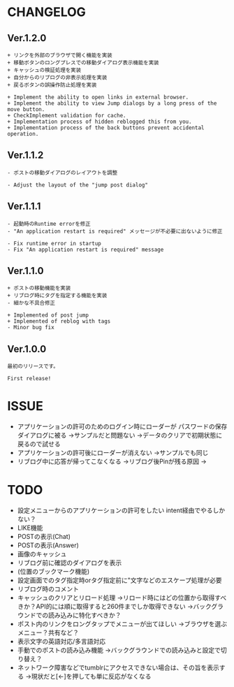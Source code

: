 # CHANGELOG


## Ver.1.2.0
    + リンクを外部のブラウザで開く機能を実装
    + 移動ボタンのロングプレスでの移動ダイアログ表示機能を実装
    + キャッシュの検証処理を実装
    + 自分からのリブログの非表示処理を実装
    + 戻るボタンの誤操作防止処理を実装

    + Implement the ability to open links in external browser.
    + Implement the ability to view Jump dialogs by a long press of the move button.
    + CheckImplement validation for cache.
    + Implementation process of hidden reblogged this from you.
    + Implementation process of the back buttons prevent accidental operation.

## Ver.1.1.2
    - ポストの移動ダイアログのレイアウトを調整

    - Adjust the layout of the "jump post dialog"

## Ver.1.1.1
    - 起動時のRuntime errorを修正
    - "An application restart is required" メッセージが不必要に出ないように修正

    - Fix runtime error in startup
    - Fix "An application restart is required" message

## Ver.1.1.0
    + ポストの移動機能を実装
    + リブログ時にタグを指定する機能を実装
    - 細かな不具合修正

    + Implemented of post jump
    + Implemented of reblog with tags
    - Minor bug fix


## Ver.1.0.0
    最初のリリースです。

    First release!

# ISSUE

* アプリケーションの許可のためのログイン時にローダーが
  パスワードの保存ダイアログに被る
  →サンプルだと問題ない
  →データのクリアで初期状態に戻るので試せる
* アプリケーションの許可後にローダーが消えない
  →サンプルでも同じ
* リブログ中に応答が帰ってこなくなる
  →リブログ後Pinが残る原因
  →

# TODO

* 設定メニューからのアプリケーションの許可をしたい
  intent経由でやるしかない？
* LIKE機能
* POSTの表示(Chat)
* POSTの表示(Answer)
* 画像のキャッシュ
* リブログ前に確認のダイアログを表示
* (位置のブックマーク機能)
* 設定画面でのタグ指定時orタグ指定前に"文字などのエスケープ処理が必要
* リブログ時のコメント
* キャッシュのクリアとリロード処理
  →リロード時にはどの位置から取得すべきか？API的には順に取得すると260件までしか取得できない
  →バックグラウンドでの読み込みに特化すべきか？
* ポスト内のリンクをロングタップでメニューが出てほしい
  →ブラウザを選ぶメニュー？共有など？
* 表示文字の英語対応/多言語対応
* 手動でのポストの読み込み機能
  →バックグラウンドでの読み込みと設定で切り替え？
* ネットワーク障害などでtumblrにアクセスできない場合は、その旨を表示する
  →現状だと[←]を押しても単に反応がなくなる


